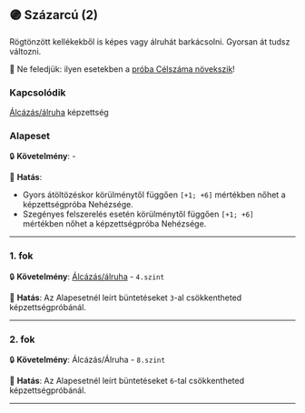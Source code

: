 ## 🟣 Százarcú (2)

Rögtönzött kellékekből is képes vagy álruhát barkácsolni. Gyorsan át tudsz változni.

🔆 Ne feledjük: ilyen esetekben a [próba Célszáma növekszik](../kepzettsegek.szekunder/alcazas_alruha.md#c%C3%A9lsz%C3%A1m-m%C3%B3dos%C3%ADt%C3%B3-k%C3%B6r%C3%BClm%C3%A9nyek)!

### Kapcsolódik

[Álcázás/álruha](../kepzettsegek.szekunder/alcazas_alruha.md) képzettség

### Alapeset

🔒 **Követelmény**:  -

🌟 **Hatás**:
- Gyors átöltözéskor körülménytől függően `[+1; +6]` mértékben nőhet a képzettségpróba Nehézsége.
- Szegényes felszerelés esetén körülménytől függően `[+1; +6]` mértékben nőhet a képzettségpróba Nehézsége.

---
### 1. fok

🔒 **Követelmény**: [Álcázás/álruha](../kepzettsegek.szekunder/alcazas_alruha.md) - `4.szint`

🌟 **Hatás**: Az Alapesetnél leírt büntetéseket `3`-al csökkentheted képzettségpróbánál.

---
### 2. fok

🔒 **Követelmény**: Álcázás/Álruha - `8.szint`

🌟 **Hatás**: Az Alapesetnél leírt büntetéseket `6`-tal csökkentheted képzettségpróbánál.

---
